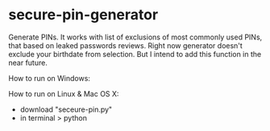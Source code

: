 # secure-pin-generator
Generate PINs. It works with list of exclusions of most commonly used PINs, that based on leaked passwords reviews.
Right now generator doesn't exclude your birthdate from selection. But I intend to add this function in the near future.

How to run on Windows:

How to run on Linux & Mac OS X:

- download "seceure-pin.py"
- in terminal > python 



